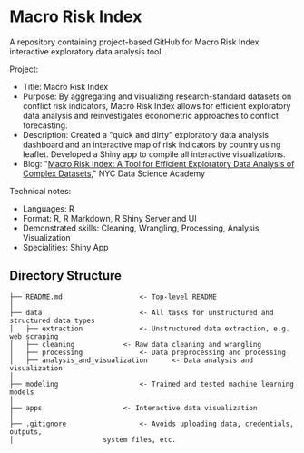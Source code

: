 # Macro Risk Index
A repository containing project-based GitHub for Macro Risk Index interactive exploratory data analysis tool.

Project:
* Title: Macro Risk Index
* Purpose: By aggregating and visualizing research-standard datasets on conflict risk indicators, Macro Risk Index allows for efficient exploratory data analysis and reinvestigates econometric approaches to conflict forecasting.
* Description: Created a "quick and dirty" exploratory data analysis dashboard and an interactive map of risk indicators by country using leaflet. Developed a Shiny app to compile all interactive visualizations.
* Blog: "[Macro Risk Index: A Tool for Efficient Exploratory Data Analysis of Complex Datasets](https://nycdatascience.com/blog/student-works/macro-risk-index-a-tool-for-efficient-exploratory-data-analysis-of-complex-datasets/)," NYC Data Science Academy

Technical notes:
* Languages: R
* Format: R, R Markdown, R Shiny Server and UI
* Demonstrated skills: Cleaning, Wrangling, Processing, Analysis, Visualization
* Specialities: Shiny App

## Directory Structure
```
├── README.md           		<- Top-level README
│
├── data                		<- All tasks for unstructured and structured data types
│   ├── extraction      		<- Unstructured data extraction, e.g. web scraping
│   ├── cleaning 			<- Raw data cleaning and wrangling
│   ├── processing    			<- Data preprocessing and processing
│   ├── analysis_and_visualization    	<- Data analysis and visualization
│
├── modeling           			<- Trained and tested machine learning models
│
├── apps      				<- Interactive data visualization
│                                           
├── .gitignore          		<- Avoids uploading data, credentials, outputs,
│					   system files, etc.
```
